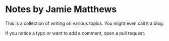 # Notes by Jamie Matthews

This is a collection of writing on various topics. You might even call it a blog.

If you notice a typo or want to add a comment, open a pull request.
